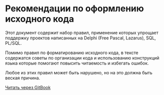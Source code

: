 # Рекомендации по оформлению исходного кода

Этот документ содержит набор правил, применение которых упрощает поддержку проектов написанных на Delphi (Free Pascal, Lazarus), SQL, PL/SQL. 

Помимо правил по форматированию исходного кода, в тексте содержатся советы по организации кода и использованию конструкций языка которые помогают повысить читаемость и избегать ошибок.

Любое из этих правил может быть нарушено, но на это должна быть веская причина.

[Читать через GitBook](https://kverde.gitbook.io/delphi-style-guide/)
